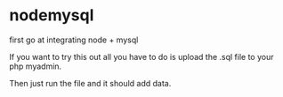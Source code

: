 # nodemysql
first go at integrating node + mysql


If you want to try this out all you have to do is upload the .sql file to your php myadmin.

Then just run the file and it should add data.
